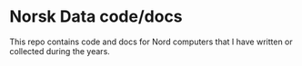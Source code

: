 # Norsk Data code/docs
This repo contains code and docs for Nord computers that I have written or collected during the years.
